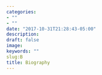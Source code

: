 ```yaml
---
categories:
- ""
- ""
date: "2017-10-31T21:28:43-05:00"
description:
draft: false
image: 
keywords: ""
slug:B
title: Biography
---
```


